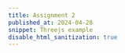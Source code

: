 ```yaml
---
title: Assignment 2
published_at: 2024-04-28
snippet: Threejs example
disable_html_sanitization: true
---
```


<canvas id="example"></canvas>

<script type="module">
 import { PixelSorter } from "/script/pixel_sort.js";

 const cnv = document.getElementById(`example`);
  cnv.width = cnv.parentNode.scrollWidth;
  cnv.height = (cnv.width * 9) / 16;

  const ctx = cnv.getContext(`2d`);

  const sorter = new PixelSorter(ctx);

  const img = new Image();
  img.onload = () => {
    cnv.height = cnv.width * (img.height / img.width);
    ctx.drawImage(img, 0, 0, cnv.width, cnv.height);
    sorter.init();
    draw_frame();
  };

  img.src = `/w5/catnada.png`;

  let frame_count = 0;
  const draw_frame = () => {
    ctx.drawImage(img, 0, 0, cnv.width, cnv.height);
  }

  palette = [
    '#264653', '#2a9d8f',
    '#e9c46a', '#f4a261',
    '#e76f51'
  ];


function draw() {
  for (let x = 0; x < width; x++) {
    const imgColor = img.get(x, y);
    const paletteColor = getPaletteColor(imgColor);
    stroke(paletteColor);
    point(x, y);
  }

}

function getPaletteColor(imgColor) {
  const imgR = red(imgColor);
  const imgG = green(imgColor);
  const imgB = blue(imgColor);

  let minDistance = 999999;
  let targetColor;

  for (const c of palette) {
    const paletteR = red(c);
    const paletteG = green(c);
    const paletteB = blue(c);

    const colorDistance =
      dist(imgR, imgG, imgB,
           paletteR, paletteG, paletteB);

    if (colorDistance < minDistance) {
      targetColor = c;
      minDistance = colorDistance;
    }
  }

  return targetColor;
  };
</script>
